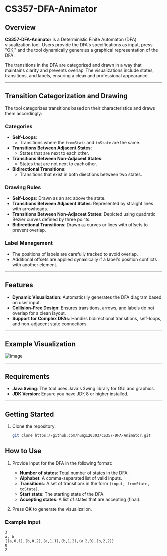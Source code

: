 # CS357-DFA-Animator

## Overview
**CS357-DFA-Animator** is a Deterministic Finite Automaton (DFA) visualization tool. Users provide the DFA's specifications as input, press "OK," and the tool dynamically generates a graphical representation of the DFA.

The transitions in the DFA are categorized and drawn in a way that maintains clarity and prevents overlap. The visualizations include states, transitions, and labels, ensuring a clean and professional appearance.

---

## Transition Categorization and Drawing

The tool categorizes transitions based on their characteristics and draws them accordingly:

### Categories
- **Self-Loops**: 
  - Transitions where the `fromState` and `toState` are the same.
- **Transitions Between Adjacent States**: 
  - States that are next to each other.
- **Transitions Between Non-Adjacent States**: 
  - States that are not next to each other.
- **Bidirectional Transitions**: 
  - Transitions that exist in both directions between two states.

### Drawing Rules
- **Self-Loops**: Drawn as an arc above the state.
- **Transitions Between Adjacent States**: Represented by straight lines with arrowheads.
- **Transitions Between Non-Adjacent States**: Depicted using quadratic Bézier curves defined by three points.
- **Bidirectional Transitions**: Drawn as curves or lines with offsets to prevent overlap.

### Label Management
- The positions of labels are carefully tracked to avoid overlap.
- Additional offsets are applied dynamically if a label's position conflicts with another element.

---

## Features
- **Dynamic Visualization**: Automatically generates the DFA diagram based on user input.
- **Collision-Free Design**: Ensures transitions, arrows, and labels do not overlap for a clean layout.
- **Support for Complex DFAs**: Handles bidirectional transitions, self-loops, and non-adjacent state connections.

---

## Example Visualization
![image](https://github.com/user-attachments/assets/72bcd190-fa93-4d32-86d3-b88974e65034)


---

## Requirements
- **Java Swing**: The tool uses Java's Swing library for GUI and graphics.
- **JDK Version**: Ensure you have JDK 8 or higher installed.

---

## Getting Started
1. Clone the repository:
   ```bash
   git clone https://github.com/hung120303/CS357-DFA-Animator.git

## How to Use
1. Provide input for the DFA in the following format:
    - **Number of states**: Total number of states in the DFA.
    - **Alphabet**: A comma-separated list of valid inputs.
    - **Transitions**: A set of transitions in the form `(input, fromState, toState)`.
    - **Start state**: The starting state of the DFA.
    - **Accepting states**: A list of states that are accepting (final).

2. Press **OK** to generate the visualization.

### Example Input
```text
3
a, b
{(a,0,1),(b,0,2),(a,1,1),(b,1,2),(a,2,0),(b,2,2)}
0
2



